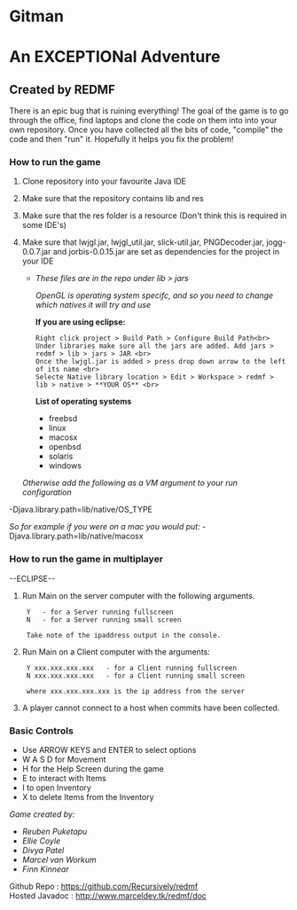 # Gitman

# An EXCEPTIONal Adventure

## Created by REDMF

There is an epic bug that is ruining everything! The goal of the game is to go through the office, find laptops and clone the code on them into into your own repository. Once you have collected all the bits of code, "compile" the code and then "run" it. Hopefully it helps you fix the problem! 


### How to run the game

1. Clone repository into your favourite Java IDE
2. Make sure that the repository contains lib and res
3. Make sure that the res folder is a resource (Don't think this is required in some IDE's)
4. Make sure that lwjgl.jar, lwjgl_util.jar, slick-util.jar, PNGDecoder.jar, jogg-0.0.7.jar and jorbis-0.0.15.jar are set as dependencies for the project in your IDE
   - *These files are in the repo under lib > jars*

      *OpenGL is operating system specifc, and so you need to change which natives it will try and use*

      **If you are using eclipse:**
      
         Right click project > Build Path > Configure Build Path<br>
         Under libraries make sure all the jars are added. Add jars > redmf > lib > jars > JAR <br>
         Once the lwjgl.jar is added > press drop down arrow to the left of its name <br>
         Selecte Native library location > Edit > Workspace > redmf > lib > native > **YOUR OS** <br>
         
   
      **List of operating systems**
      
     - freebsd
     - linux
     - macosx
     - openbsd
     - solaris
     - windows
   
   *Otherwise add the following as a VM argument to your run configuration*

  -Djava.library.path=lib/native/OS_TYPE
  
  *So for example if you were on a mac you would put:*
  -Djava.library.path=lib/native/macosx
  
  

### How to run the game in multiplayer

--ECLIPSE--
  
1. Run Main on the server computer with the following arguments.

        Y   - for a Server running fullscreen
        N   - for a Server running small screen

        Take note of the ipaddress output in the console.

2. Run Main on a Client computer with the arguments:

        Y xxx.xxx.xxx.xxx   - for a Client running fullscreen
        N xxx.xxx.xxx.xxx   - for a Client running small screen

        where xxx.xxx.xxx.xxx is the ip address from the server 

3. A player cannot connect to a host when commits have been collected.

### Basic Controls
   - Use ARROW KEYS and ENTER to select options
   - W A S D for Movement
   - H for the Help Screen during the game
   - E to interact with Items
   - I to open Inventory
   - X to delete Items from the Inventory


  
*Game created by:*
- *Reuben Puketapu*
- *Ellie Coyle*
- *Divya Patel*
- *Marcel van Workum*
- *Finn Kinnear*

Github Repo : https://github.com/Recursively/redmf<br>
Hosted Javadoc : http://www.marceldev.tk/redmf/doc
